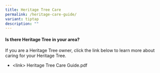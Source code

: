 ```yaml
---
title: Heritage Tree Care
permalink: /heritage-care-guide/
variant: tiptap
description: ""
---
```

<h4>Is there Heritage Tree in your area?</h4>
<p>If you are a Heritage Tree owner, click the link below to learn more about
caring for your Heritage Tree.</p>
<ul data-tight="true" class="tight">
<li>
<p>&lt;link&gt; Heritage Tree Care Guide.pdf</p>
</li>
</ul>
<p></p>